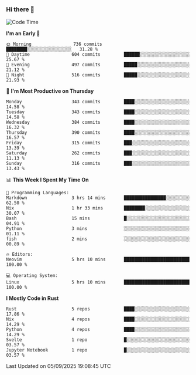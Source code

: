 ### Hi there 👋
<!--START_SECTION:waka-->
![Code Time](http://img.shields.io/badge/Code%20Time-743%20hrs%2031%20mins-blue)

**I'm an Early 🐤** 

```text
🌞 Morning                736 commits         ████████░░░░░░░░░░░░░░░░░   31.28 % 
🌆 Daytime                604 commits         ██████░░░░░░░░░░░░░░░░░░░   25.67 % 
🌃 Evening                497 commits         █████░░░░░░░░░░░░░░░░░░░░   21.12 % 
🌙 Night                  516 commits         █████░░░░░░░░░░░░░░░░░░░░   21.93 % 
```
📅 **I'm Most Productive on Thursday** 

```text
Monday                   343 commits         ████░░░░░░░░░░░░░░░░░░░░░   14.58 % 
Tuesday                  343 commits         ████░░░░░░░░░░░░░░░░░░░░░   14.58 % 
Wednesday                384 commits         ████░░░░░░░░░░░░░░░░░░░░░   16.32 % 
Thursday                 390 commits         ████░░░░░░░░░░░░░░░░░░░░░   16.57 % 
Friday                   315 commits         ███░░░░░░░░░░░░░░░░░░░░░░   13.39 % 
Saturday                 262 commits         ███░░░░░░░░░░░░░░░░░░░░░░   11.13 % 
Sunday                   316 commits         ███░░░░░░░░░░░░░░░░░░░░░░   13.43 % 
```


📊 **This Week I Spent My Time On** 

```text
💬 Programming Languages: 
Markdown                 3 hrs 14 mins       ████████████████░░░░░░░░░   62.50 % 
Nix                      1 hr 33 mins        ████████░░░░░░░░░░░░░░░░░   30.07 % 
Bash                     15 mins             █░░░░░░░░░░░░░░░░░░░░░░░░   04.91 % 
Python                   3 mins              ░░░░░░░░░░░░░░░░░░░░░░░░░   01.11 % 
fish                     2 mins              ░░░░░░░░░░░░░░░░░░░░░░░░░   00.89 % 

🔥 Editors: 
Neovim                   5 hrs 10 mins       █████████████████████████   100.00 % 

💻 Operating System: 
Linux                    5 hrs 10 mins       █████████████████████████   100.00 % 
```

**I Mostly Code in Rust** 

```text
Rust                     5 repos             ████░░░░░░░░░░░░░░░░░░░░░   17.86 % 
Nix                      4 repos             ████░░░░░░░░░░░░░░░░░░░░░   14.29 % 
Python                   4 repos             ████░░░░░░░░░░░░░░░░░░░░░   14.29 % 
Svelte                   1 repo              █░░░░░░░░░░░░░░░░░░░░░░░░   03.57 % 
Jupyter Notebook         1 repo              █░░░░░░░░░░░░░░░░░░░░░░░░   03.57 % 
```




 Last Updated on 05/09/2025 19:08:45 UTC
<!--END_SECTION:waka-->

<!--
**YoganshSharma/YoganshSharma** is a ✨ _special_ ✨ repository because its `README.md` (this file) appears on your GitHub profile.

Here are some ideas to get you started:

- 🔭 I’m currently working on ...
- 🌱 I’m currently learning ...
- 👯 I’m looking to collaborate on ...
- 🤔 I’m looking for help with ...
- 💬 Ask me about ...
- 📫 How to reach me: ...
- 😄 Pronouns: ...
- ⚡ Fun fact: ...
-->
